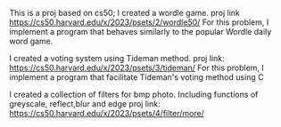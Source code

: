This is a proj based on cs50;
I created a wordle game. 
proj link https://cs50.harvard.edu/x/2023/psets/2/wordle50/
For this problem, I implement a program that behaves similarly to the popular Wordle daily word game.


I created a voting system using Tideman method.
proj link: https://cs50.harvard.edu/x/2023/psets/3/tideman/ 
For this problem, I implement a program that facilitate Tideman's voting method using C

I created a collection of filters for bmp photo. 
Including functions of greyscale, reflect,blur and edge
proj link: https://cs50.harvard.edu/x/2023/psets/4/filter/more/